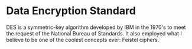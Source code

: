 # Data Encryption Standard

DES is a symmetric-key algorithm developed by IBM in the 1970's to meet the request of the National Bureau of Standards. It also employed what I believe to be one of the coolest concepts ever: Feistel ciphers.
